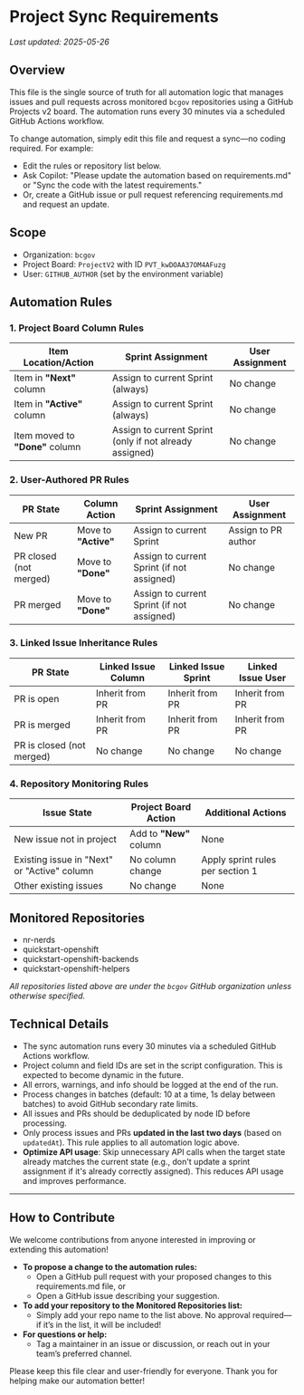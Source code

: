 # Project Sync Requirements

_Last updated: 2025-05-26_

## Overview
This file is the single source of truth for all automation logic that manages issues and pull requests across monitored `bcgov` repositories using a GitHub Projects v2 board. The automation runs every 30 minutes via a scheduled GitHub Actions workflow.

To change automation, simply edit this file and request a sync—no coding required. For example:
- Edit the rules or repository list below.
- Ask Copilot: "Please update the automation based on requirements.md" or "Sync the code with the latest requirements."
- Or, create a GitHub issue or pull request referencing requirements.md and request an update.

## Scope
- Organization: `bcgov`
- Project Board: `ProjectV2` with ID `PVT_kwDOAA37OM4AFuzg`
- User: `GITHUB_AUTHOR` (set by the environment variable)

## Automation Rules

### 1. Project Board Column Rules

| Item Location/Action | Sprint Assignment | User Assignment |
|---------------------|------------------|----------------|
| Item in **"Next"** column | Assign to current Sprint (always) | No change |
| Item in **"Active"** column | Assign to current Sprint (always) | No change |
| Item moved to **"Done"** column | Assign to current Sprint (only if not already assigned) | No change |

### 2. User-Authored PR Rules

| PR State | Column Action | Sprint Assignment | User Assignment |
|----------|--------------|------------------|----------------|
| New PR | Move to **"Active"** | Assign to current Sprint | Assign to PR author |
| PR closed (not merged) | Move to **"Done"** | Assign to current Sprint (if not assigned) | No change |
| PR merged | Move to **"Done"** | Assign to current Sprint (if not assigned) | No change |

### 3. Linked Issue Inheritance Rules

| PR State | Linked Issue Column | Linked Issue Sprint | Linked Issue User |
|----------|-------------------|-------------------|------------------|
| PR is open | Inherit from PR | Inherit from PR | Inherit from PR |
| PR is merged | Inherit from PR | Inherit from PR | Inherit from PR |
| PR is closed (not merged) | No change | No change | No change |

### 4. Repository Monitoring Rules

| Issue State | Project Board Action | Additional Actions |
|------------|---------------------|-------------------|
| New issue not in project | Add to **"New"** column | None |
| Existing issue in "Next" or "Active" column | No column change | Apply sprint rules per section 1 |
| Other existing issues | No change | None |

## Monitored Repositories
- nr-nerds
- quickstart-openshift
- quickstart-openshift-backends
- quickstart-openshift-helpers

_All repositories listed above are under the `bcgov` GitHub organization unless otherwise specified._

## Technical Details
- The sync automation runs every 30 minutes via a scheduled GitHub Actions workflow.
- Project column and field IDs are set in the script configuration. This is expected to become dynamic in the future.
- All errors, warnings, and info should be logged at the end of the run.
- Process changes in batches (default: 10 at a time, 1s delay between batches) to avoid GitHub secondary rate limits.
- All issues and PRs should be deduplicated by node ID before processing.
- Only process issues and PRs **updated in the last two days** (based on `updatedAt`). This rule applies to all automation logic above.
- **Optimize API usage**: Skip unnecessary API calls when the target state already matches the current state (e.g., don't update a sprint assignment if it's already correctly assigned). This reduces API usage and improves performance.

---

## How to Contribute

We welcome contributions from anyone interested in improving or extending this automation!

- **To propose a change to the automation rules:**
  - Open a GitHub pull request with your proposed changes to this requirements.md file, or
  - Open a GitHub issue describing your suggestion.
- **To add your repository to the Monitored Repositories list:**
  - Simply add your repo name to the list above. No approval required—if it’s in the list, it will be included!
- **For questions or help:**
  - Tag a maintainer in an issue or discussion, or reach out in your team’s preferred channel.

Please keep this file clear and user-friendly for everyone. Thank you for helping make our automation better!
